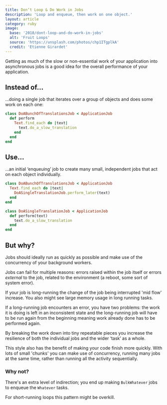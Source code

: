 ```yaml
---
title: Don’t Loop & Do Work in Jobs
description: 'Loop and enqueue, then work on one object.'
layout: article
category: ruby
image:
  base: '2018/dont-loop-and-do-work-in-jobs'
  alt: 'Fruit Loops'
  source: 'https://unsplash.com/photos/chp1ITgplkA'
  credit: 'Etienne Girardet'
---
```


Getting as much of the slow or non-essential work of your application into asynchronous jobs is a good idea for the overall performance of your application.

## Instead of…

...doing a single job that iterates over a group of objects and does some work on each one:

```ruby
class DoABunchOfTranslationsJob < ApplicationJob
  def perform
    Text.find_each do |text|
      text.do_a_slow_translation
    end
  end
end
```


## Use…

...an initial ‘enqueuing’ job to create many small, independent jobs that act on each object individually.

```ruby
class DoABunchOfTranslationsJob < ApplicationJob
  Text.find_each do |text|
    DoASingleTranslationJob.perform_later(text)
  end
end

class DoASingleTranslationJob < ApplicationJob
  def perform(text)
    text.do_a_slow_translation
  end
end
```


## But why?

Jobs should ideally run as quickly as possible and make use of the concurrency of your background workers.

Jobs can fail for multiple reasons: errors raised within the job itself or errors _external_ to the job, related to the environment (a reboot, some sort of system error).

If your job is long-running the change of the job being interrupted 'mid flow' increase. You also might see large memory usage in long running tasks.

If a long-running job encounters an error, you have two problems: the work it is doing is left in an inconsistent state and the long-running job will have to be run again from the beginning meaning work already done has to be performed again.

By breaking the work down into tiny repeatable pieces you increase the resilience of both the individual jobs and the wider ‘task’ as a whole.

This style also has the benefit of making your code finish more quickly. With lots of small 'chunks' you can make use of concurrency, running many jobs at the same time, rather than running all the activity sequentially.


### Why not?

There's an extra level of indirection; you end up making `BulkWhatever` jobs to enqueue the `Whatever` tasks.

For short-running loops this pattern might be overkill.
